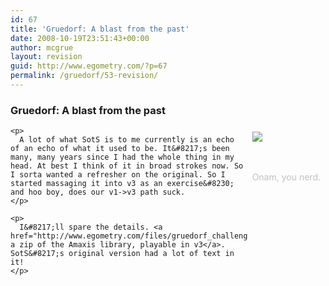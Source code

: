 ```yaml
---
id: 67
title: 'Gruedorf: A blast from the past'
date: 2008-10-19T23:51:43+00:00
author: mcgrue
layout: revision
guid: http://www.egometry.com/?p=67
permalink: /gruedorf/53-revision/
---
```

### Gruedorf: A blast from the past

<div style="float: right; padding: 4px; margin: 4px;">
  <img src="http://www.egometry.com/files/gruedorf_challenge/045/gruedorf-2008-09-12_nerd.png" /></p> 
  
  <div align="center">
    <span style="color: silver; font-size: -1;"><br /> <br />Onam, you nerd.</div> </div> 
    
    <p>
      A lot of what SotS is to me currently is an echo of an echo of what it used to be. It&#8217;s been many, many years since I had the whole thing in my head. At best I think of it in broad strokes now. So I sorta wanted a refresher on the original. So I started massaging it into v3 as an exercise&#8230; and hoo boy, does our v1->v3 path suck.
    </p>
    
    <p>
      I&#8217;ll spare the details. <a href="http://www.egometry.com/files/gruedorf_challenge/045/ancient_sots_001.rar">Here&#8217;s a zip of the Amaxis library, playable in v3</a>. SotS&#8217;s original version had a lot of text in it!
    </p>
